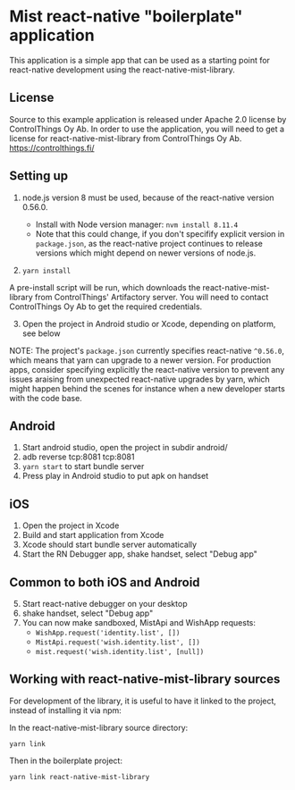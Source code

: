 # Mist react-native "boilerplate" application

This application is a simple app that can be used as a starting point for react-native development using the react-native-mist-library.

## License 

Source to this example application is released under Apache 2.0 license
by ControlThings Oy Ab. In order to use the application, you will need
to get a license for react-native-mist-library from ControlThings Oy Ab.
https://controlthings.fi/

## Setting up

1. node.js version 8 must be used, because of the react-native version
   0.56.0.
	* Install with Node version manager: `nvm install 8.11.4`
	* Note that this could change, if you don't specifify explicit version in `package.json`, as the react-native project continues to release versions which might depend on newer versions of node.js.
  
2. `yarn install`

A pre-install script will be run, which downloads the
react-native-mist-library from ControlThings' Artifactory server. You
will need to contact ControlThings Oy Ab to get the required
credentials.

3. Open the project in Android studio or Xcode, depending on platform,
   see below

NOTE: The project's `package.json` currently specifies react-native `^0.56.0`, which means that yarn can upgrade to a newer version. For production apps, consider specifying explicitly the react-native version to prevent any issues araising from unexpected react-native upgrades by yarn, which might happen behind the scenes for instance when a new developer starts with the code base.


## Android

1. Start android studio, open the project in subdir android/
2. adb reverse tcp:8081 tcp:8081
3. `yarn start` to start bundle server
4. Press play in Android studio to put apk on handset

## iOS

1. Open the project in Xcode
2. Build and start application from Xcode
3. Xcode should start bundle server automatically
4. Start the RN Debugger app, shake handset, select "Debug app"

## Common to both iOS and Android

5. Start react-native debugger on your desktop
6. shake handset, select "Debug app"
7. You can now make sandboxed, MistApi and WishApp requests:
    * `WishApp.request('identity.list', [])`
    * `MistApi.request('wish.identity.list', [])`
    * `mist.request('wish.identity.list', [null])`



## Working with react-native-mist-library sources

For development of the library, it is useful to have it linked to the
project, instead of installing it via npm:

In the react-native-mist-library source directory:

`yarn link`

Then in the boilerplate project:

`yarn link react-native-mist-library`

